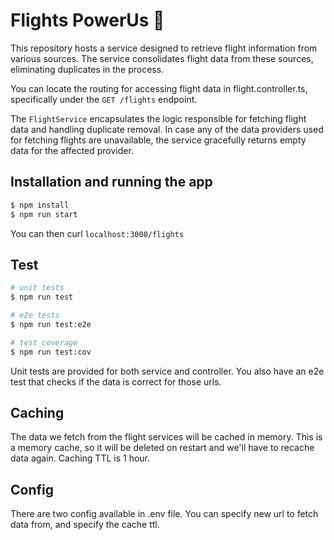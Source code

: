 # Flights PowerUs 🛫

This repository hosts a service designed to retrieve flight information from various sources. The service consolidates flight data from these sources, eliminating duplicates in the process.

You can locate the routing for accessing flight data in flight.controller.ts, specifically under the `GET /flights` endpoint.

The `FlightService` encapsulates the logic responsible for fetching flight data and handling duplicate removal. In case any of the data providers used for fetching flights are unavailable, the service gracefully returns empty data for the affected provider.

## Installation and running the app

```bash
$ npm install
$ npm run start
```
You can then curl `localhost:3000/flights`

## Test

```bash
# unit tests
$ npm run test

# e2e tests
$ npm run test:e2e

# test coverage
$ npm run test:cov
```
Unit tests are provided for both service and controller. You also have an e2e test that checks if the data is correct for those urls. 

## Caching
The data we fetch from the flight services will be cached in memory. This is a memory cache, so it will be deleted on restart and we'll have to recache data again. Caching TTL is 1 hour.

## Config
There are two config available in .env file. You can specify new url to fetch data from, and specify the cache ttl.
